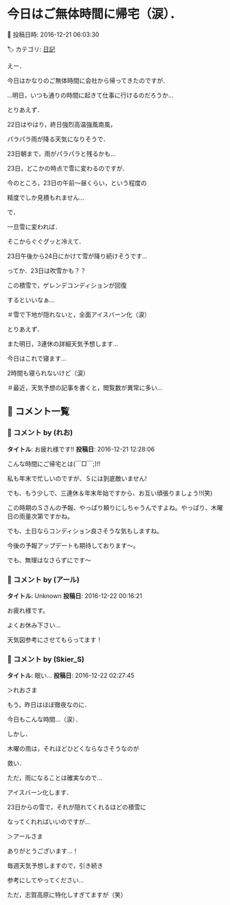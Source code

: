 # 今日はご無体時間に帰宅（涙）．

📅 投稿日時: 2016-12-21 06:03:30

🏷️ カテゴリ: [日記](cc4b5682fb7b8b144980957a978653fb0.md)

えー．


今日はかなりのご無体時間に会社から帰ってきたのですが．


…明日，いつも通りの時間に起きて仕事に行けるのだろうか…





とりあえず．


22日はやはり，終日強烈高温強風南風，


パラパラ雨が降る天気になりそうで．


23日朝まで，雨がパラパラと残るかも…


23日，どこかの時点で雪に変わるのですが．


今のところ，23日の午前～昼くらい，という程度の


精度でしか見積もれません…





で．


一旦雪に変われば．


そこからぐぐグッと冷えて．


23日午後から24日にかけて雪が降り続けそうです…


ってか．23日は吹雪かも？？


この積雪で，ゲレンデコンディションが回復


するといいなぁ…


＃雪で下地が隠れないと，全面アイスバーン化（涙）





とりあえず．


また明日，3連休の詳細天気予想します…





今日はこれで寝ます…


2時間も寝られないけど（涙）





＃最近，天気予想の記事を書くと，閲覧数が異常に多い…

## 💬 コメント一覧

### 💬 コメント by (れお)
**タイトル**: お疲れ様です!!
**投稿日**: 2016-12-21 12:28:06

こんな時間にご帰宅とは(￣□￣;)!!

私も年末で忙しいのですが、Ｓには到底敵いません!

でも、もう少しで、三連休＆年末年始ですから、お互い頑張りましょう!!(笑)



この時期のＳさんの予報、やっぱり頼りにしちゃうんですよね。やっぱり、木曜日の雨量次第ですかね。

でも、土日ならコンディション良さそうな気もしますね。



今後の予報アップデートも期待しております～。

でも、無理はなさらずにです～

### 💬 コメント by (アール)
**タイトル**: Unknown
**投稿日**: 2016-12-22 00:16:21

お疲れ様です。

よくお休み下さい…

天気図参考にさせてもらってます！

### 💬 コメント by (Skier_S)
**タイトル**: 眠い…
**投稿日**: 2016-12-22 02:27:45

＞れおさま

もう，昨日はほぼ徹夜なのに．

今日もこんな時間…（涙）．



しかし．

木曜の雨は，それほどひどくならなさそうなのが

救い．

ただ，雨になることは確実なので…

アイスバーン化します．

23日からの雪で，それが隠れてくれるほどの積雪に

なってくれればいいのですが…



＞アールさま

ありがとうございます…！

毎週天気予想しますので，引き続き

参考にしてやってください…

ただ，志賀高原に特化しすぎてますが（笑）

